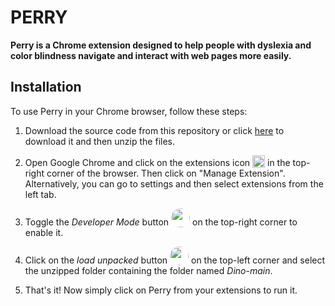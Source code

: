 # PERRY

**Perry is a Chrome extension designed to help people with dyslexia and color blindness navigate and interact with web pages more easily.**
  
  ## Installation
  
  To use Perry in your Chrome browser, follow these steps:
  
  1. Download the source code from this repository or click [here](https://github.com/ImPranavAg/Perry/archive/refs/heads/master.zip) to download it and then unzip the files.
  
  2. Open Google Chrome and click on the extensions icon  <img style="vertical-align: text-bottom;height: 20px;" src="https://user-images.githubusercontent.com/59790625/230751623-060c46d1-4066-431d-982b-47b8c0eef343.png"> in the top-right corner of the browser. Then click on "Manage Extension". Alternatively, you can go to settings and then select extensions from the left tab.
  
  3. Toggle the _Developer Mode_ button <img style="vertical-align: text-bottom;height: 30px; border-radius: 50px;" src="https://user-images.githubusercontent.com/59790625/230751621-2ba52638-457c-4f0d-9f4a-387c8bf07219.png"> on the top-right corner to enable it.
  
  4. Click on the _load unpacked_ button <img style="vertical-align: text-bottom;height: 30px; border-radius: 50px;" src="https://user-images.githubusercontent.com/59790625/230751625-a62e6d8d-94b5-4eda-8ff7-5e7c54d0037a.png"> on the top-left corner and select the unzipped folder containing the folder named _Dino-main_.
  
  5. That's it! Now simply click on Perry from your extensions to run it.
